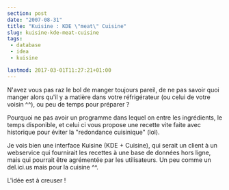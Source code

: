 ```yaml
---
section: post
date: "2007-08-31"
title: "Kuisine : KDE \"meat\" Cuisine"
slug: kuisine-kde-meat-cuisine
tags:
 - database
 - idea
 - kuisine

lastmod: 2017-03-01T11:27:21+01:00
---
```


N'avez vous pas raz le bol de manger toujours pareil, de ne pas savoir quoi manger alors qu'il y a matière dans votre réfrigérateur (ou celui de votre voisin ^^), ou peu de temps pour préparer ?

Pourquoi ne pas avoir un programme dans lequel on entre les ingrédients, le temps disponible, et celui ci vous propose une recette vite faite avec historique pour éviter la "redondance cuisinique" (lol).

Je vois bien une interface Kuisine (KDE + Cuisine), qui serait un client à un webservice qui fournirait les recettes à une base de données hors ligne, mais qui pourrait être agrémentée par les utilisateurs. Un peu comme un del.ici.us mais pour la cuisine ^^.

L'idée est à creuser !

